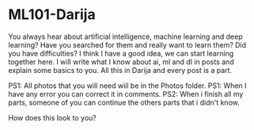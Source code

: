# ML101-Darija
You always hear about artificial intelligence, machine learning and deep learning? Have you searched for them and really want
to learn them? Did you have difficulties?
I think I have a good idea, we can start learning together here. I will write what I know about ai, ml and dl in posts and explain
some basics to you. All this in Darija and every post is a part.

PS1: All photos that you will need wiil be in the Photos folder.
PS1: When I have any error you can correct it in comments.
PS2: When i finish all my parts, someone of you can continue the others parts that i didn't know.

How does this look to you?
